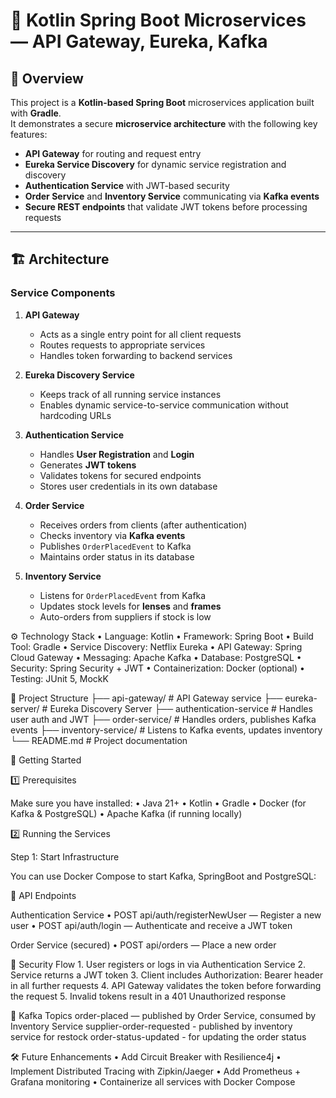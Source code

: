 # 🛒 Kotlin Spring Boot Microservices — API Gateway, Eureka, Kafka

## 📌 Overview
This project is a **Kotlin-based Spring Boot** microservices application built with **Gradle**.  
It demonstrates a secure **microservice architecture** with the following key features:

- **API Gateway** for routing and request entry
- **Eureka Service Discovery** for dynamic service registration and discovery
- **Authentication Service** with JWT-based security
- **Order Service** and **Inventory Service** communicating via **Kafka events**
- **Secure REST endpoints** that validate JWT tokens before processing requests

---

## 🏗 Architecture

### **Service Components**
1. **API Gateway**
   - Acts as a single entry point for all client requests
   - Routes requests to appropriate services
   - Handles token forwarding to backend services

2. **Eureka Discovery Service**
   - Keeps track of all running service instances
   - Enables dynamic service-to-service communication without hardcoding URLs

3. **Authentication Service**
   - Handles **User Registration** and **Login**
   - Generates **JWT tokens**
   - Validates tokens for secured endpoints
   - Stores user credentials in its own database

4. **Order Service**
   - Receives orders from clients (after authentication)
   - Checks inventory via **Kafka events**
   - Publishes `OrderPlacedEvent` to Kafka
   - Maintains order status in its database

5. **Inventory Service**
   - Listens for `OrderPlacedEvent` from Kafka
   - Updates stock levels for **lenses** and **frames**
   - Auto-orders from suppliers if stock is low


⚙️ Technology Stack
	•	Language: Kotlin
	•	Framework: Spring Boot
	•	Build Tool: Gradle
	•	Service Discovery: Netflix Eureka
	•	API Gateway: Spring Cloud Gateway
	•	Messaging: Apache Kafka
	•	Database: PostgreSQL
	•	Security: Spring Security + JWT
	•	Containerization: Docker (optional)
	•	Testing: JUnit 5, MockK


 📂 Project Structure
├── api-gateway/           # API Gateway service
├── eureka-server/         # Eureka Discovery Server
├── authentication-service # Handles user auth and JWT
├── order-service/         # Handles orders, publishes Kafka events
├── inventory-service/     # Listens to Kafka events, updates inventory
└── README.md              # Project documentation


🚀 Getting Started

1️⃣ Prerequisites

Make sure you have installed:
	•	Java 21+
	•	Kotlin
	•	Gradle
	•	Docker (for Kafka & PostgreSQL)
	•	Apache Kafka (if running locally)


2️⃣ Running the Services

Step 1: Start Infrastructure

You can use Docker Compose to start Kafka, SpringBoot and PostgreSQL:


🔑 API Endpoints

Authentication Service
	•	POST api/auth/registerNewUser — Register a new user
	•	POST api/auth/login — Authenticate and receive a JWT token

Order Service (secured)
	•	POST api/orders — Place a new order



🔐 Security Flow
	1.	User registers or logs in via Authentication Service
	2.	Service returns a JWT token
	3.	Client includes Authorization: Bearer <token> header in all further requests
	4.	API Gateway validates the token before forwarding the request
	5.	Invalid tokens result in a 401 Unauthorized response


📡 Kafka Topics
	order-placed — published by Order Service, consumed by Inventory Service
  supplier-order-requested - published by inventory service for restock
  order-status-updated - for updating the order status

  🛠 Future Enhancements
	•	Add Circuit Breaker with Resilience4j
	•	Implement Distributed Tracing with Zipkin/Jaeger
	•	Add Prometheus + Grafana monitoring
	•	Containerize all services with Docker Compose
